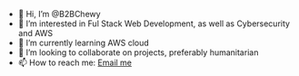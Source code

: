- 👋 Hi, I’m @B2BChewy
- 👀 I’m interested in Ful Stack Web Development, as well as Cybersecurity and AWS
- 🌱 I’m currently learning AWS cloud
- 💞️ I’m looking to collaborate on projects, preferably humanitarian
- 📫 How to reach me: [Email me](mailto:fahrijabilcevic@gmail.com)

<!---
B2BChewy/B2BChewy is a ✨ special ✨ repository because its `README.md` (this file) appears on your GitHub profile.
You can click the Preview link to take a look at your changes.
--->
